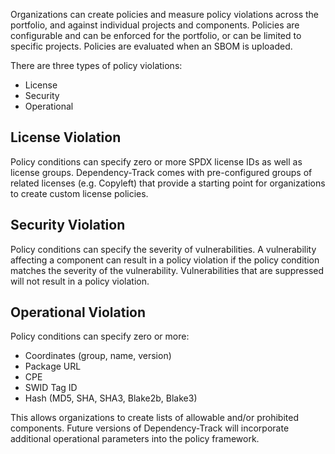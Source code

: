 <!-- 
    Copied from https://raw.githubusercontent.com/DependencyTrack/dependency-track/4.8.2/docs/_docs/usage/policy-compliance.md
    This needs more refinement to better explain how policies work.
-->

Organizations can create policies and measure policy violations across the portfolio, and against individual
projects and components. Policies are configurable and can be enforced for the portfolio, or can be
limited to specific projects. Policies are evaluated when an SBOM is uploaded.

There are three types of policy violations:

* License
* Security
* Operational

## License Violation
Policy conditions can specify zero or more SPDX license IDs as well as license groups. Dependency-Track comes with
pre-configured groups of related licenses (e.g. Copyleft) that provide a starting point for organizations to create
custom license policies.

## Security Violation
Policy conditions can specify the severity of vulnerabilities. A vulnerability affecting a component can result in a
policy violation if the policy condition matches the severity of the vulnerability. Vulnerabilities that are suppressed
will not result in a policy violation.

## Operational Violation
Policy conditions can specify zero or more:

* Coordinates (group, name, version)
* Package URL
* CPE
* SWID Tag ID
* Hash (MD5, SHA, SHA3, Blake2b, Blake3)

This allows organizations to create lists of allowable and/or prohibited components. Future versions
of Dependency-Track will incorporate additional operational parameters into the policy framework.
